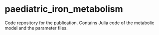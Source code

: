# paediatric_iron_metabolism
Code repository for the publication. Contains Julia code of the metabolic model and the parameter files.
